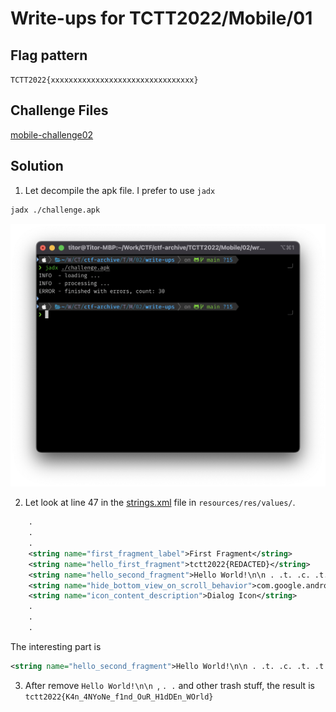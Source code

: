# Write-ups for TCTT2022/Mobile/01

## Flag pattern

`TCTT2022{xxxxxxxxxxxxxxxxxxxxxxxxxxxxxxxx}`

## Challenge Files

[mobile-challenge02](./mobile-challenge02.zip)

## Solution

1. Let decompile the apk file. I prefer to use `jadx`

```bash
jadx ./challenge.apk
```

![jadx_result](./write-ups/01.png)

2. Let look at line 47 in the [strings.xml](./write-ups/challenge/resources/res/values/strings.xml) file in `resources/res/values/`.

```xml
    .
    .
    .
    <string name="first_fragment_label">First Fragment</string>
    <string name="hello_first_fragment">tctt2022{REDACTED}</string>
    <string name="hello_second_fragment">Hello World!\n\n . .t. .c. .t. .t. .2. .0. .2. .2. .\n{. .K. .4. .n. ._. .4. .N. .Y. .o. .N. .e. ._. .f. .1. .n. .d. ._. .O. .u. .R. ._. .H. .1. .d. .D. .E. .n. ._. .W. .O. .r. .l. .d. .}</string>
    <string name="hide_bottom_view_on_scroll_behavior">com.google.android.material.behavior.HideBottomViewOnScrollBehavior</string>
    <string name="icon_content_description">Dialog Icon</string>
    .
    .
    .
```

The interesting part is

```xml
<string name="hello_second_fragment">Hello World!\n\n . .t. .c. .t. .t. .2. .0. .2. .2. .\n{. .K. .4. .n. ._. .4. .N. .Y. .o. .N. .e. ._. .f. .1. .n. .d. ._. .O. .u. .R. ._. .H. .1. .d. .D. .E. .n. ._. .W. .O. .r. .l. .d. .}</string>
```

3. After remove `Hello World!\n\n `, `. .` and other trash stuff, the result is `tctt2022{K4n_4NYoNe_f1nd_OuR_H1dDEn_WOrld}`
